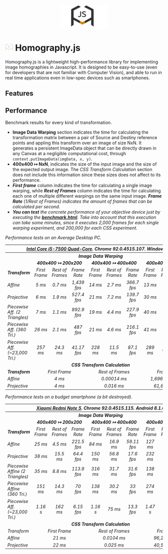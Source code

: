 <p align="center">
  <img width="30%" src="./Documentation/HomographyJSLogoWhiteBackground.png" />
</p>

# <img src="./Documentation/HomographyJSLogoWhite.svg" height=25pxpx> Homography.js
Homography.js is a lightweight high-performance library for implementing image homographies in Javascript. It is designed to be easy-to-use (even for developers that are not familiar with Computer Vision), and able to run in real time applications even in low-spec devices such as smartphones.

## Features


## Performance
Benchmark results for every kind of transformation.
<ul>
  <li> <b>Image Data Warping</b> section indicates the time for calculating the transformation matrix between a pair of Source and Destiny reference points and appling this transform over an image of size NxN. It generates a persistent ImageData object that can be directly drawn in any Canvas at a negligible computational cost, through <code>context.putImageData(imgData, x, y)</code>. </li>
  <li> <b>400x400 &#8614; NxN</b>, indicates the size of the input image and the size of the expected output image. The <i>CSS Transform Calculation</i> section does not include this information since these sizes does not affect to its performance. </li>
  <li> <b><i>First frame</i></b> column indicates the time for calculating a single image warping, while <b><i>Rest of Frames</i></b> column indicates the time for calculating each one of multiple different warpings on the same input image. <b><i>Frame Rate</i></b> (<i>1/Rest of Frames<i/>) indicates the amount of frames that can be calculated per second. </li>
    <li> <b>You can test</b> the concrete performance of your objective device just by executing the <b><a href="./test/benchmark.html" target="_blank">benchmark.html</a></b>. <i>Take into account that this execution can take some minutes, since it executes 2,000 frames for each single warping experiment, and 200,000 for each CSS experiment</i>.</li>
</ul>
  
Performance tests on an Average Desktop PC. 
<table>
<thead>
  <tr>
    <th colspan="10"><a href="https://ark.intel.com/content/www/us/en/ark/products/97123/intel-core-i57500-processor-6m-cache-up-to-3-80-ghz.html" target="_blank">Intel Core i5-7500 Quad-Core</a>. Chrome 92.0.4515.107. Windows 10.</th>
  </tr>
</thead>
<tbody>
  <tr>
    <td colspan="10" align="center"><b>Image Data Warping</td></td>
  </tr>
  <tr>
    <td></td>
    <td colspan="3" align="center"><b>400x400 &#8614; 200x200</b></td>
    <td colspan="3" align="center"><b>400x400 &#8614; 400x400</b></td>
    <td colspan="3" align="center"><b>400x400 &#8614; 800x800</b></td>
  </tr>
  <tr>
    <td><b>Transform</b></td>
    <td align="center"><i>First Frame</i></td>
    <td align="center"><i>Rest of Frames</i></td>
    <td align="center"><i>Frame Rate</i></td>
    <td align="center"><i>First Frame</i></td>
    <td align="center"><i>Rest of Frames</i></td>
    <td align="center"><i>Frame Rate</i></td>
    <td align="center"><i>First Frame</i></td>
    <td align="center"><i>Rest of Frames</i></td>
    <td align="center"><i>Frame Rate</i></td>
  </tr>
  <tr>
    <td><i>Affine</i></td>
    <td align="center">5 ms</td>
    <td align="center">0.7 ms</td>
    <td align="center">1,439 fps</td>
    <td align="center">14 ms</td>
    <td align="center">2.7 ms</td>
    <td align="center">366.7 fps</td>
    <td align="center">13 ms</td>
    <td align="center">10.8 ms</td>
    <td align="center">92.6 fps</td>
  </tr>
  <tr>
    <td><i>Projective</i></td>
    <td align="center">6 ms</td>
    <td align="center">1.9 ms</td>
    <td align="center">527.4 fps</td>
    <td align="center">21 ms</td>
    <td align="center">7.2 ms</td>
    <td align="center">139.7 fps</td>
    <td align="center">30 ms</td>
    <td align="center">27.5 ms</td>
    <td align="center">36.3 fps</td>
  </tr>
  <tr>
    <td><i>Piecewise Aff. (2 Triangles)</i></td>
    <td align="center">7 ms</td>
    <td align="center">1.1 ms</td>
    <td align="center">892.9 fps</td>
    <td align="center">19 ms</td>
    <td align="center">4.4 ms</td>
    <td align="center">227.9 fps</td>
    <td align="center">40 ms</td>
    <td align="center">16.5 ms</td>
    <td align="center">60.6 fps</td>
  </tr>
  <tr>
    <td><i>Piecewise Aff. (360 Tri.)</i></td>
    <td align="center">26 ms</td>
    <td align="center">2.1 ms</td>
    <td align="center">487 fps</td>
    <td align="center">21 ms</td>
    <td align="center">4.6 ms</td>
    <td align="center">216.1 fps</td>
    <td align="center">41 ms</td>
    <td align="center">22.4 ms</td>
    <td align="center">44.6 fps</td>
  </tr>
  <tr>
    <td><i>Piecewise Aff. (~23,000 Tri.)</i></td>
    <td align="center">257 ms</td>
    <td align="center">24.3 ms</td>
    <td align="center">41.17 fps</td>
    <td align="center">228 ms</td>
    <td align="center">11.5 ms</td>
    <td align="center">87.1 fps</td>
    <td align="center">289 ms</td>
    <td align="center">62 ms</td>
    <td align="center">16.1 fps</td>
  </tr>
  <tr>
    <td colspan="10" align="center"><b>CSS Transform Calculation</b></td>
  </tr>
  <tr>
    <td><b>Transform</b></td>
    <td colspan="3" align="center"><i>First Frame</i></td>
    <td colspan="3" align="center"><i>Rest of Frames</i></td>
    <td colspan="3" align="center"><i>Frame Rate</i></td>
  </tr>
  <tr>
    <td><i>Affine</i></td>
    <td colspan="3" align="center">4 ms</td>
    <td colspan="3" align="center">0.00014 ms</td>
    <td colspan="3" align="center">1,696,136.44 fps</td>
  </tr>
  <tr>
    <td><i>Projective</i></td>
    <td colspan="3" align="center">4 ms</td>
    <td colspan="3" align="center">0.016 ms</td>
    <td colspan="3" align="center">61,650.38 fps</td>
  </tr>
</tbody>
</table>
    

Performance tests on a budget smartphone (a bit destroyed).
<table>
<thead>
  <tr>
    <th colspan="10"><a href="https://www.mi.com/global/redmi-note-5/specs/" target="_blank">Xiaomi Redmi Note 5<a>. Chrome 92.0.4515.115. Android 8.1.0 </th>
  </tr>
</thead>
<tbody>
  <tr>
    <td colspan="10" align="center"><b>Image Data Warping</b></td>
  </tr>
  <tr>
    <td></td>
    <td colspan="3" align="center"><b>400x400 &#8614; 200x200</b></td>
    <td colspan="3" align="center"><b>400x400 &#8614; 400x400</b></td>
    <td colspan="3" align="center"><b>400x400 &#8614; 800x800</b></td>
  </tr>
  <tr>
    <td><b>Transform</b></td>
    <td align="center"><i>First Frame</i></td>
    <td align="center"><i>Rest of Frames</i></td>
    <td align="center"><i>Frame Rate</i></td>
    <td align="center"><i>First Frame</i></td>
    <td align="center"><i>Rest of Frames</i></td>
    <td align="center"><i>Frame Rate</i></td>
    <td align="center"><i>First Frame</i></td>
    <td align="center"><i>Rest of Frames</i></td>
    <td align="center"><i>Frame Rate</i></td>
  </tr>
  <tr>
    <td><i>Affine</i></td>
    <td align="center">25 ms</td>
    <td align="center">4.5 ms</td>
    <td align="center">221.5 fps</td>
    <td align="center">84 ms</td>
    <td align="center">16.9 ms</td>
    <td align="center">59.11 fps</td>
    <td align="center">127 ms</td>
    <td align="center">64.7 ms</td>
    <td align="center">15.46 fps</td>
  </tr>
  <tr>
    <td><i>Projective</i></td>
    <td align="center">38 ms</td>
    <td align="center">15.5 ms</td>
    <td align="center">64.4 fps</td>
    <td align="center">150 ms</td>
    <td align="center">56.8 ms</td>
    <td align="center">17.6 fps</td>
    <td align="center">232 ms</td>
    <td align="center">216 ms</td>
    <td align="center">4.62 fps</td>
  </tr>
  <tr>
    <td><i>Piecewise Affine (2 Triangles)</i></td>
    <td align="center">35 ms</td>
    <td align="center">8.8 ms</td>
    <td align="center">113.9 fps</td>
    <td align="center">316 ms</td>
    <td align="center">31.7 ms</td>
    <td align="center">31.6 fps</td>
    <td align="center">138 ms</td>
    <td align="center">118 ms</td>
    <td align="center">8.5 fps</td>
  </tr>
  <tr>
    <td><i>Piecewise Affine (360 Tri.)</i></td>
    <td align="center">151 ms</td>
    <td align="center">14.3 ms</td>
    <td align="center">70 fps</td>
    <td align="center">138 ms</td>
    <td align="center">30.2 ms</td>
    <td align="center">33 fps</td>
    <td align="center">274 ms</td>
    <td align="center">149 ms</td>
    <td align="center">6.7 fps</td>
  </tr>
  <tr>
    <td><i>Piecewise Aff. (~23,000 Tri.)</i></td>
    <td align="center">1.16 s</td>
    <td align="center">162 ms</td>
    <td align="center">6.15 fps</td>
    <td align="center">1.16 s</td>
    <td align="center">75 ms</td>
    <td align="center">13.3 fps</td>
    <td align="center">1.47 s</td>
    <td align="center">435 ms</td>
    <td align="center">2.3 fps</td>
  </tr>
  <tr>
    <td colspan="10" align="center"><b>CSS Transform Calculation</b></td>
  </tr>
  <tr>
    <td>Transform</td>
    <td colspan="3" align="center"><i>First Frame</i></td>
    <td colspan="3" align="center"><i>Rest of Frames</i></td>
    <td colspan="3" align="center"><i>Frame Rate</i></td>
  </tr>
  <tr>
    <td>Affine</td>
    <td colspan="3" align="center">21 ms</td>
    <td colspan="3" align="center">0.0104 ms</td>
    <td colspan="3" align="center">96,200.10 fps</td>
  </tr>
  <tr>
    <td>Projective</td>
    <td colspan="3" align="center">22 ms</td>
    <td colspan="3" align="center">0.025 ms</td>
    <td colspan="3" align="center">40,536.71 fps</td>
  </tr>
</tbody>
</table>
